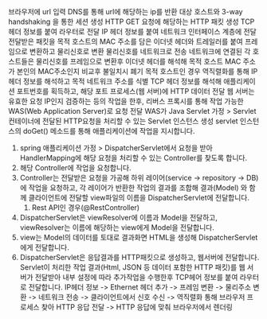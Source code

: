브라우저에 url 입력
DNS를 통해 url에 해당하는 ip를 반환
대상 호스트와 3-way handshaking 을 통한 세션 생성
HTTP GET 요청에 해당하는 HTTP 패킷 생성
TCP 헤더 정보를 붙여 라우터로 전달
IP 헤더 정보를 붙여 네트워크 인터페이스 계층에 전달
전달받은 패킷을 목적 호스트의 MAC 주소를 담은 이더넷 헤더와 트레일러를 붙여 프레임으로 변환하고 물리신호로 변환
물리신호를 네트워크로 전송
네트워크에 연결된 각 호스트들은 물리신호를 프레임으로 변환후 이더넷 헤더를 해석해 목적 호스트 MAC 주소가 본인의 MAC주소인지 비교후 불일치시 폐기
목적 호스트인 경우 역직렬화를 통해 IP 헤더 정보를 해석하고 목적 네트워크 주소를 식별
TCP 헤더 정보를 해석해 애플리케이션 포트번호를 획득하고, 해당 포트 프로세스(웹 서버)에 HTTP 데이터 전달
웹 서버는 유효한 요청 IP인지 검증하는 등의 작업을 한후, 리버스 프록시를 통해 작업 가능한 WAS(Web Application Server)로 요청 전달
WAS가 Java Servlet 가정 > Servlet 컨테이너에 전달된 HTTP요청을 처리할 수 있는 Servlet 인스턴스 생성
servlet 인스턴스의 doGet() 메소드를 통해 애플리케이션에 작업을 지시합니다.
  1. spring 애플리케이션 가정 > DispatcherServlet에서 요청을 받아 HandlerMapping에 해당 요청을 처리할 수 있는 Controller를 찾도록 합니다.
  2. 해당 Controller에 작업을 요청합니다.
  3. Controller는 전달받은 요청을 가공해 하위 레이어(service -> repository -> DB)에 작업을 요청하고, 각 레이어가 반환한 작업의 결과를 조합해 결과(Model) 와 함께 클라이언트에 전달할 view파일의 이름을 DispatcherServlet에 전달합니다.
     1. Rest API인 경우(@RestController) 
  5. DispatcherServlet은 viewResolver에 이름과 Model을 전달하고, viewResolver는 이름에 해당하는 view에게 Model을 전달합니다.
  6. view는 Model의 데이터를 토대로 결과화면 HTML을 생성해 DispatcherServlet에게 전달합니다.
  7. DispatcherServlet은 응답결과를 HTTP패킷으로 생성하고, 웹서버에 전달합니다.
Servlet이 처리한 작업 결과(Html, JSON 등 데이터 포함한 HTTP 패킷)를 웹 서버가 전달받아 내부 설정에 따라 추가작업을 수행한후 TCP헤어 정보를 붙여 라우터로 전달합니다.
IP헤더 정보 -> Ethernet 헤더 추가 -> 프레임 변환 -> 물리주소 변환 -> 네트워크 전송 -> 클라이언트에서 신호 수신 -> 역직렬화 통해 브라우저 프로세스 찾아 HTTP 응답 전달 -> HTTP 응답에 맞춰 브라우저에서 렌더링
